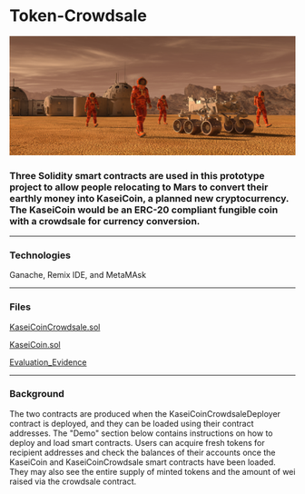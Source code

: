# Token-Crowdsale
![alt=""](Evaluation_Evidence/application-image.png)
### Three Solidity smart contracts are used in this prototype project to allow people relocating to Mars to convert their earthly money into KaseiCoin, a planned new cryptocurrency. The KaseiCoin would be an ERC-20 compliant fungible coin with a crowdsale for currency conversion.

----------
### Technologies
 Ganache, Remix IDE, and MetaMAsk
 
 ----
 ### Files 
 [KaseiCoinCrowdsale.sol](KaseiCoinCrowdsale.sol)
 
 [KaseiCoin.sol](KaseiCoin.sol)
 
 
 [Evaluation_Evidence](Evaluation_Evidence)
 
 ------------
 ### Background
 The  two contracts are produced when the KaseiCoinCrowdsaleDeployer contract is deployed, and they can be loaded using their contract addresses. The "Demo" section below contains instructions on how to deploy and load smart contracts. Users can acquire fresh tokens for recipient addresses and check the balances of their accounts once the KaseiCoin and KaseiCoinCrowdsale smart contracts have been loaded. They may also see the entire supply of minted tokens and the amount of wei raised via the crowdsale contract.
